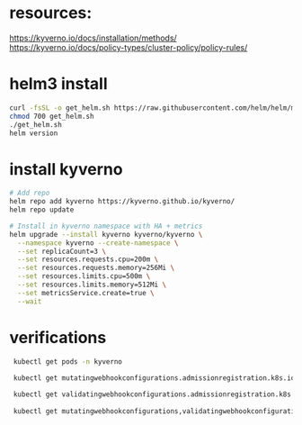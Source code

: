 
# resources:

https://kyverno.io/docs/installation/methods/
https://kyverno.io/docs/policy-types/cluster-policy/policy-rules/


# helm3 install

```bash
curl -fsSL -o get_helm.sh https://raw.githubusercontent.com/helm/helm/main/scripts/get-helm-3
chmod 700 get_helm.sh
./get_helm.sh
helm version
```
# install kyverno
```bash
# Add repo
helm repo add kyverno https://kyverno.github.io/kyverno/
helm repo update

# Install in kyverno namespace with HA + metrics
helm upgrade --install kyverno kyverno/kyverno \
  --namespace kyverno --create-namespace \
  --set replicaCount=3 \
  --set resources.requests.cpu=200m \
  --set resources.requests.memory=256Mi \
  --set resources.limits.cpu=500m \
  --set resources.limits.memory=512Mi \
  --set metricsService.create=true \
  --wait

```

# verifications

```bash
 kubectl get pods -n kyverno
 
 kubectl get mutatingwebhookconfigurations.admissionregistration.k8s.io | grep kyverno

 kubectl get validatingwebhookconfigurations.admissionregistration.k8s.io | grep kyverno
 
 kubectl get mutatingwebhookconfigurations,validatingwebhookconfigurations

```